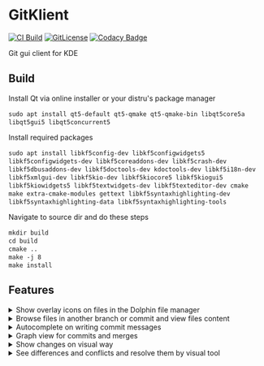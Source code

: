 # GitKlient

[![CI Build](https://github.com/HamedMasafi/GitKlient/actions/workflows/main.yml/badge.svg)](https://github.com/HamedMasafi/GitKlient/actions/workflows/main.yml)
[![GitLicense](https://gitlicense.com/badge/hamedmasafi/gitklient)](https://gitlicense.com/license/hamedmasafi/gitklient)
[![Codacy Badge](https://app.codacy.com/project/badge/Grade/b4156035d6cb44bc83d31a5120662324)](https://www.codacy.com/gh/HamedMasafi/GitKlient/dashboard?utm_source=github.com&amp;utm_medium=referral&amp;utm_content=HamedMasafi/GitKlient&amp;utm_campaign=Badge_Grade)

Git gui client for KDE

## Build

Install Qt via online installer or your distru's package manager
```
sudo apt install qt5-default qt5-qmake qt5-qmake-bin libqt5core5a libqt5gui5 libqt5concurrent5
```

Install required packages
```
sudo apt install libkf5config-dev libkf5configwidgets5 libkf5configwidgets-dev libkf5coreaddons-dev libkf5crash-dev libkf5dbusaddons-dev libkf5doctools-dev kdoctools-dev libkf5i18n-dev libkf5xmlgui-dev libkf5kio-dev libkf5kiocore5 libkf5kiogui5 libkf5kiowidgets5 libkf5textwidgets-dev libkf5texteditor-dev cmake make extra-cmake-modules gettext libkf5syntaxhighlighting-dev libkf5syntaxhighlighting-data libkf5syntaxhighlighting-tools
```

Navigate to source dir and do these steps
```
mkdir build
cd build
cmake ..
make -j 8
make install
```

## Features

<details>
    <summary>Show overlay icons on files in the Dolphin file manager</summary>
    <img src="doc/screenshots/icons.png" height="400" />
</details>

<details>
    <summary>Browse files in another branch or commit and view files content </summary>
    <img src="doc/screenshots/browse.png" height="400" />
</details>
<details>
    <summary>Autocomplete on writing commit messages</summary>
    <img src="doc/screenshots/autocomplete.png" height="400" />
</details>
<details>
    <summary>Graph view for commits and merges</summary>
    <img src="doc/screenshots/graph.png" height="400" />
</details>
<details>
    <summary>Show changes on visual way</summary>
    <img src="doc/screenshots/diff_on_changes.png" height="400" />
</details>
<details>
    <summary>See differences and conflicts and resolve them by visual tool</summary>
    <img src="doc/screenshots/merge.png" height="400" />
</details>

